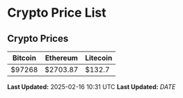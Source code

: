 # Crypto Price List

## Crypto Prices
| Bitcoin | Ethereum | Litecoin |
| ------- | -------- | -------- |
| $97268 | $2703.87 | $132.7 |
**Last Updated:** 2025-02-16 10:31 UTC
**Last Updated:** $DATE$

